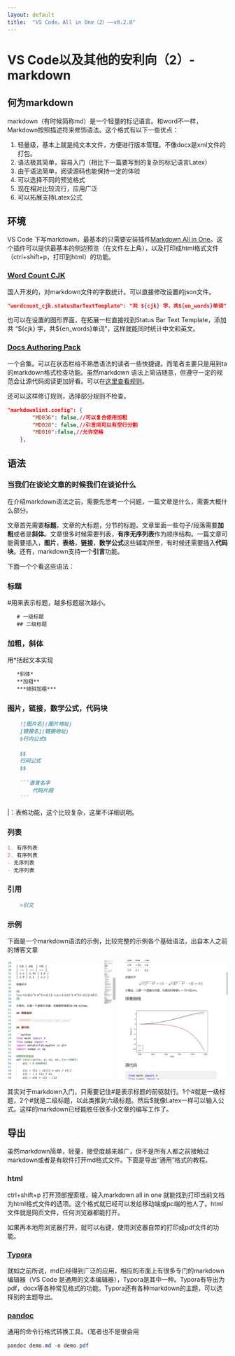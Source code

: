 ```yaml
---
layout: default
title:  "VS Code，All in One（2）——v0.2.0"
---
```


# VS Code以及其他的安利向（2）-markdown

## 何为markdown

markdown（有时候简称md）是一个轻量的标记语言。和word不一样，Markdown按照描述符来修饰语法。这个格式有以下一些优点：

1. 轻量级，基本上就是纯文本文件，方便进行版本管理。不像docx是xml文件的打包。
2. 语法极其简单，容易入门（相比下一篇要写到的复杂的标记语言Latex）
3. 由于语法简单，阅读源码也能保持一定的体验
4. 可以选择不同的预览格式
5. 现在相对比较流行，应用广泛
6. 可以拓展支持Latex公式

## 环境

VS Code 下写markdown，最基本的只需要安装插件[Markdown All in One](https://marketplace.visualstudio.com/items?itemName=yzhang.markdown-all-in-one)。这个插件可以提供最基本的侧边预览（在文件左上角），以及打印成html格式文件（ctrl+shift+p，打印到html）的功能。

### [Word Count CJK](https://marketplace.visualstudio.com/items?itemName=holmescn.vscode-wordcount-cjk)

国人开发的，对markdown文件的字数统计。可以直接修改设置的json文件。

```json
"wordcount_cjk.statusBarTextTemplate": "共 ${cjk} 字，共${en_words}单词"
```

也可以在设置的图形界面，在拓展一栏直接找到Status Bar Text Template，添加共 “\${cjk} 字，共\${en_words}单词”，这样就能同时统计中文和英文。

### [Docs Authoring Pack](https://marketplace.visualstudio.com/items?itemName=docsmsft.docs-authoring-pack)

一个合集。可以在状态栏给不熟悉语法的读者一些快捷键。而笔者主要只是用到ta的markdown格式检查功能。虽然markdown 语法上简洁随意，但遵守一定的规范会让源代码阅读更加好看。可以在[这里查看规则](https://github.com/DavidAnson/markdownlint/blob/v0.20.3/doc/Rules.md)。

还可以这样修订规则，选择部分规则不检查。

```json
"markdownlint.config": {
        "MD036": false,//可以复合使用加粗
        "MD028": false,//引言间可以有空行分割
        "MD010":false,//允许空格
    },
```

## 语法

### 当我们在谈论文章的时候我们在谈论什么

在介绍markdown语法之前，需要先思考一个问题，一篇文章是什么，需要大概什么部分。

文章首先需要**标题**，文章的大标题，分节的标题。文章里面一些句子/段落需要**加粗**或者是**斜体**。文章很多时候需要列表，**有序无序列表**作为顺序结构。一篇文章可能需要插入，**图片**，**表格**，**链接**，**数学公式**这些辅助所里，有时候还需要插入**代码块**。还有，markdown支持一个**引言**功能。

下面一个个看这些语法：

### 标题

\#用来表示标题，越多标题层次越小。

```markdown
   # 一级标题
   ## 二级标题
```

### 加粗，斜体

用\*括起文本实现

```markdown
   *斜体*
   **加粗**
   ***倾斜加粗***
```

### 图片，链接，数学公式，代码块

```markdown
    ![图片名](图片地址)
    [链接名](链接地址)
    $行内公式$

    $$
    行间公式
    $$

    ```语言名字
        代码片段
    ```
```

\|：表格功能，这个比较复杂，这里不详细说明。

### 列表

```markdown
1. 有序列表
2. 有序列表
- 无序列表
- 无序列表
```

### 引用

```markdown
    >引文
```
  
### 示例

下面是一个markdown语法的示例，比较完整的示例各个基础语法，出自本人之前的博客文章

![示例](/assets/img/vscmd1.jpg)

其实对于markdown入门，只需要记住\#是表示标题的前驱就行。1个\#就是一级标题，2个\#就是二级标题，以此类推到六级标题。然后\$就像Latex一样可以输入公式。这样的markdown已经能胜任很多小文章的编写工作了。

## 导出

虽然markdown简单，轻量，接受度越来越广，但不是所有人都之前接触过markdown或者是有软件打开md格式文件。下面是导出“通用”格式的教程。

### html

ctrl+shift+p 打开顶部搜索框，输入markdown all in one 就能找到打印当前文档为html格式文件的选项。这个格式就已经可以发给移动端或pc端的他人了。html文件就是网页文件，任何浏览器都能打开。

如果再本地用浏览器打开，就可以右键，使用浏览器自带的打印成pdf文件的功能。

### [Typora](https://typora.io/)

就如之前所说，md已经得到广泛的应用，相应的市面上有很多专门的markdown编辑器（VS Code 是通用的文本编辑器），Typora是其中一种。Typora有导出为pdf，docx等各种常见格式的功能。Typora还有各种markdown的主题，可以选择别的主题导出。

### [pandoc](https://pandoc.org/)

通用的命令行格式转换工具。（笔者也不是很会用

```powershell
pandoc demo.md -o demo.pdf
```
